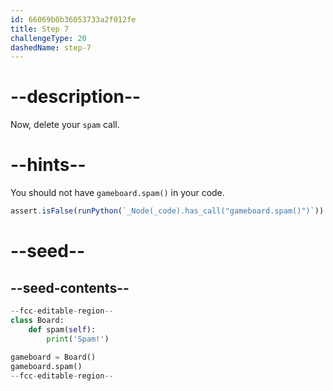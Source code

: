 ```yaml
---
id: 66069b0b36053733a2f012fe
title: Step 7
challengeType: 20
dashedName: step-7
---
```


# --description--

Now, delete your `spam` call.

# --hints--

You should not have `gameboard.spam()` in your code.

```js
assert.isFalse(runPython(`_Node(_code).has_call("gameboard.spam()")`))
```

# --seed--

## --seed-contents--

```py
--fcc-editable-region--
class Board:
    def spam(self):
        print('Spam!')
    
gameboard = Board()
gameboard.spam()
--fcc-editable-region--
```
